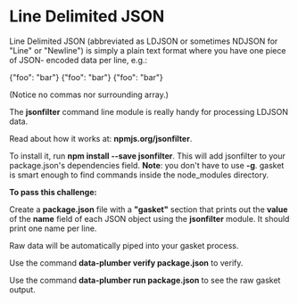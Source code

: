 # Line Delimited JSON

Line Delimited JSON (abbreviated as LDJSON or sometimes NDJSON for "Line" or
"Newline") is simply a plain text format where you have one piece of JSON-
encoded data per line, e.g.:

{"foo": "bar"}
{"foo": "bar"}
{"foo": "bar"}

(Notice no commas nor surrounding array.)

The **jsonfilter** command line module is really handy for processing LDJSON data.

Read about how it works at: **npmjs.org/jsonfilter**.

To install it, run **npm install --save jsonfilter**. This will add jsonfilter
to your package.json's dependencies field. **Note**: you don't have to use **-g**.
gasket is smart enough to find commands inside the node_modules directory.

**To pass this challenge:**

Create a **package.json** file with a **"gasket"** section that prints out the
**value** of the **name** field of each JSON object using the **jsonfilter**
module. It should print one name per line.

Raw data will be automatically piped into your gasket process.

Use the command **data-plumber verify package.json** to verify.

Use the command **data-plumber run package.json** to see the raw gasket output.
